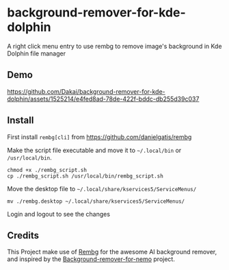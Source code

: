 # background-remover-for-kde-dolphin

A right click menu entry to use rembg to remove image's background in Kde Dolphin file manager

## Demo

https://github.com/Dakai/background-remover-for-kde-dolphin/assets/1525214/e4fed8ad-78de-422f-bddc-db255d39c037

## Install

First install `rembg[cli]` from https://github.com/danielgatis/rembg

Make the script file executable and move it to `~/.local/bin` or `/usr/local/bin`.

```
chmod +x ./rembg_script.sh
cp ./rembg_script.sh /usr/local/bin/rembg_script.sh
```

Move the desktop file to `~/.local/share/kservices5/ServiceMenus/`

```
mv ./rembg.desktop ~/.local/share/kservices5/ServiceMenus/
```

Login and logout to see the changes

## Credits

This Project make use of [Rembg](https://github.com/danielgatis/rembg) for the awesome AI background remover,<br/>
and inspired by the [Background-remover-for-nemo](https://github.com/supersuryaansh/background-remover-for-nemo) project.
